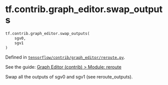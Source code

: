 <div itemscope itemtype="http://developers.google.com/ReferenceObject">
<meta itemprop="name" content="tf.contrib.graph_editor.swap_outputs" />
</div>

# tf.contrib.graph_editor.swap_outputs

``` python
tf.contrib.graph_editor.swap_outputs(
    sgv0,
    sgv1
)
```



Defined in [`tensorflow/contrib/graph_editor/reroute.py`](https://www.tensorflow.org/code/tensorflow/contrib/graph_editor/reroute.py).

See the guide: [Graph Editor (contrib) > Module: reroute](../../../../../api_guides/python/contrib.graph_editor.md#Module_reroute)

Swap all the outputs of sgv0 and sgv1 (see reroute_outputs).